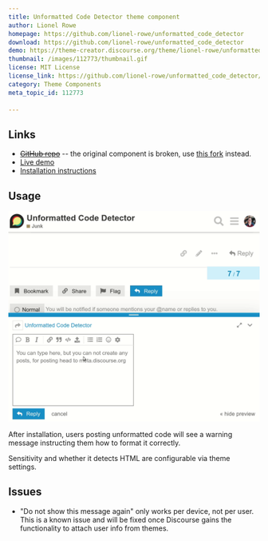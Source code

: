 ```yaml
---
title: Unformatted Code Detector theme component
author: Lionel Rowe
homepage: https://github.com/lionel-rowe/unformatted_code_detector
download: https://github.com/lionel-rowe/unformatted_code_detector
demo: https://theme-creator.discourse.org/theme/lionel-rowe/unformatted-code-detector
thumbnail: /images/112773/thumbnail.gif
license: MIT License
license_link: https://github.com/lionel-rowe/unformatted_code_detector/blob/master/LICENSE
category: Theme Components
meta_topic_id: 112773

---
```

## Links

* ~~[GitHub repo](https://github.com/lionel-rowe/unformatted_code_detector/)~~ -- the original component is broken, use [this fork](https://github.com/gschlager/unformatted_code_detector) instead.
* [Live demo](https://theme-creator.discourse.org/theme/lionel-rowe/unformatted-code-detector)
* [Installation instructions](https://meta.discourse.org/t/how-do-i-install-a-theme-or-theme-component/63682)

## Usage

![Unformatted Code Detector: 596x499](/images/112773/e1HmhceDTCCQKGCwY90sSIWA2mJ.gif) 

After installation, users posting unformatted code will see a warning message instructing them how to format it correctly.

Sensitivity and whether it detects HTML are configurable via theme settings.

## Issues

* "Do not show this message again" only works per device, not per user. This is a known issue and will be fixed once Discourse gains the functionality to attach user info from themes.